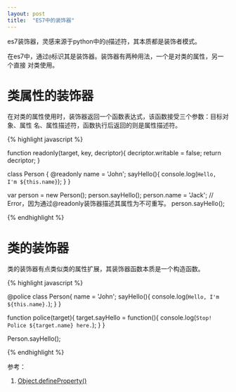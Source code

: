 ```yaml
---
layout: post
title:  "ES7中的装饰器"
---
```


es7装饰器，灵感来源于python中的``@``描述符，其本质都是装饰者模式。

在es7中，通过``@``标识其是装饰器。装饰器有两种用法，一个是对类的属性，另一个直接
对类使用。

# 类属性的装饰器

在对类的属性使用时，装饰器返回一个函数表达式，该函数接受三个参数：目标对象、属性
名、属性描述符，函数执行后返回的则是属性描述符。

{% highlight javascript %}

function readonly(target, key, decriptor){
  decriptor.writable = false;
  return decriptor;
}

class Person {
  @readonly
  name = 'John';
  sayHello(){
    console.log(`Hello, I'm ${this.name}`);
  }
}

var person = new Person();
person.sayHello();
person.name = 'Jack'; // Error，因为通过@readonly装饰器描述其属性为不可重写。
person.sayHello();

{% endhighlight %}

# 类的装饰器

类的装饰器有点类似类的属性扩展，其装饰器函数本质是一个构造函数。

{% highlight javascript %}

@police
class Person{
  name = 'John';
  sayHello(){
    console.log(`Hello, I'm ${this.name}.`);
  }
}

function police(target){
  target.sayHello = function(){
    console.log(`Stop! Police ${target.name} here.`);
  }
}

Person.sayHello();

{% endhighlight %}

参考：

1. [Object.defineProperty()](https://developer.mozilla.org/zh-CN/docs/Web/JavaScript/Reference/Global_Objects/Object/defineProperty)
